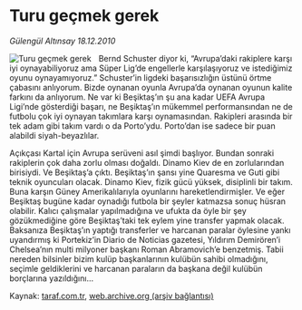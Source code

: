 # Turu geçmek gerek

*Gülengül Altınsay 18.12.2010*

<div class="yazi"><img align="left" alt="Turu geçmek gerek" border="0" src="http://www.taraf.com.tr/fotoraflar/makaleler/turu-gecmek-gerek_4146_orijinal.jpg" style="border-right-width:10px; border-color:#FFFFFF"/><p>Bernd Schuster diyor ki, “Avrupa’daki rakiplere karşı iyi oynayabiliyoruz ama Süper Lig’de engellerle karşılaşıyoruz ve istediğimiz oyunu oynayamıyoruz.” Schuster’in ligdeki başarısızlığın üstünü örtme çabasını anlıyorum. Bizde oynanan oyunla Avrupa’da oynanan oyunun kalite farkını da anlıyorum. Ne var ki Beşiktaş’ın şu ana kadar UEFA Avrupa Ligi’nde gösterdiği başarı, ne Beşiktaş’ın mükemmel performansından ne de futbolu çok iyi oynayan takımlara karşı oynamasından. Rakipleri arasında bir tek adam gibi takım vardı o da Porto’ydu. Porto’dan ise sadece bir puan alabildi siyah-beyazlılar.</p>
<p>Açıkçası Kartal için Avrupa serüveni asıl şimdi başlıyor. Bundan sonraki rakiplerin çok daha zorlu olması doğaldı. Dinamo Kiev de en zorlularından birisiydi. Ve Beşiktaş’a çıktı. Beşiktaş’ın şansı yine Quaresma ve Guti gibi teknik oyuncuları olacak. Dinamo Kiev, fizik gücü yüksek, disiplinli bir takım. Buna karşın Güney Amerikalılarıyla oyunlarını hareketlendirmişler. Ve eğer Beşiktaş bugüne kadar oynadığı futbola bir şeyler katmazsa sonuç hüsran olabilir. Kalıcı çalışmalar yapılmadığına ve ufukta da öyle bir şey gözükmediğine göre Beşiktaş’taki tek eylem yine transfer yapmak olacak. Baksanıza Beşiktaş’ın yaptığı transferler ve harcanan paralar öylesine yankı uyandırmış ki Portekiz’in Diario de Noticias gazetesi, Yıldırım Demirören’i Chelsea’nın multi milyoner başkanı Roman Abramovich’e benzetmiş. Tabii nereden bilsinler bizim kulüp başkanlarının kulübün sahibi olmadığını, seçimle geldiklerini ve harcanan paraların da başkana değil kulübün borçlarına yazıldığını...</p>
</div>

Kaynak: [taraf.com.tr](http://www.taraf.com.tr/gulengul-altinsay/makale-turu-gecmek-gerek.htm), [web.archive.org (arşiv bağlantısı)](http://web.archive.org/web/20130624085209/http://www.taraf.com.tr/gulengul-altinsay/makale-turu-gecmek-gerek.htm)
